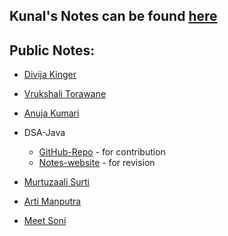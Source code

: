 ## Kunal's Notes can be found [here](https://github.com/kunal-kushwaha/DSA-Bootcamp-Java/tree/main/lectures)

## Public Notes:
- [Divija Kinger](https://github.com/divijakinger/DSA_Java)
- [Vrukshali Torawane](https://github.com/Vrukshali-26/DSA)
- [Anuja Kumari](https://github.com/Anujakumari/DSA)

- DSA-Java
  - [GitHub-Repo](https://github.com/Utkarsh1504/DSA-Java) - for contribution
  - [Notes-website](https://utkarsh1504.github.io/DSA-Java/) - for revision
- [Murtuzaali Surti](https://github.com/murtuzaalisurti/DSA-notes)
- [Arti Manputra](https://github.com/artimanputra/DSA-Notes)
- [Meet Soni](https://github.com/meetsoni1214/DSA-Notes)